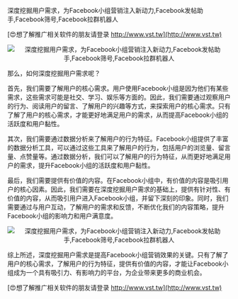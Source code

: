 深度挖掘用户需求，为Facebook小组营销注入新动力,Facebook发帖助手,Facebook筛号,Facebook拉群机器人

[😍想了解推广相关软件的朋友请登录 http://www.vst.tw](http://www.vst.tw)

 <center><img src="https://vst.tw/MP4/tuiguang/png/0.png" alt="深度挖掘用户需求，为Facebook小组营销注入新动力,Facebook发帖助手,Facebook筛号,Facebook拉群机器人"></center>

那么，如何深度挖掘用户需求呢？

首先，我们需要了解用户的核心需求。用户使用Facebook小组是因为他们有某些需求，这些需求可能是社交、学习、娱乐等方面的。因此，我们需要通过观察用户的行为、阅读用户的留言、了解用户的兴趣等方式，来探索用户的核心需求。只有了解了用户的核心需求，才能更好地满足用户的需求，从而提高Facebook小组的活跃度和用户黏性。

其次，我们需要通过数据分析来了解用户的行为特征。Facebook小组提供了丰富的数据分析工具，可以通过这些工具来了解用户的行为，包括用户的浏览量、留言量、点赞量等。通过数据分析，我们可以了解用户的行为特征，从而更好地满足用户的需求，提升Facebook小组的活跃度和用户黏性。

最后，我们需要提供有价值的内容。在Facebook小组中，有价值的内容是吸引用户的核心因素。因此，我们需要在深度挖掘用户需求的基础上，提供有针对性、有价值的内容，从而吸引用户进入Facebook小组，并留下深刻的印象。同时，我们需要通过与用户互动，了解用户的需求和反馈，不断优化我们的内容策略，提升Facebook小组的影响力和用户满意度。

 <center><img src="https://vst.tw/MP4/tuiguang/png/4.png" alt="深度挖掘用户需求，为Facebook小组营销注入新动力,Facebook发帖助手,Facebook筛号,Facebook拉群机器人"></center>

综上所述，深度挖掘用户需求是提高Facebook小组营销效果的关键。只有了解了用户的核心需求，了解用户的行为特征，提供有价值的内容，才能让Facebook小组成为一个具有吸引力、有影响力的平台，为企业带来更多的商业机会。

[😍想了解推广相关软件的朋友请登录 http://www.vst.tw](http://www.vst.tw)



